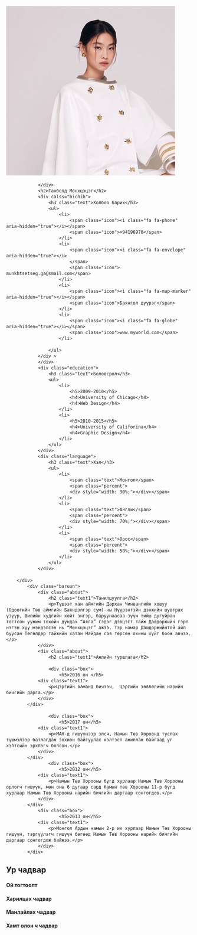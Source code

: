 
<html>
<head>
	<meta charset="utf-8">
	<title>CV</title>
	<link rel="stylesheet" type="text/css" href="style0.css">
	<link rel="stylesheet" href="https://cdnjs.cloudflare.com/ajax/libs/font-awesome/4.7.0/css/font-awesome.css" integrity="sha512-5A8nwdMOWrSz20fDsjczgUidUBR8liPYU+WymTZP1lmY9G6Oc7HlZv156XqnsgNUzTyMefFTcsFH/tnJE/+xBg==" crossorigin="anonymous" referrerpolicy="no-referrer" />
</head>
<body>
	<div class="ehlel">
		<div class="zuun">
			<div class="nuurug">
				<div class="img">
					<img src="bi1.jpeg">

				</div>
				<h2>Ганболд Мөнхцэцэг</h2>
				<div calss="bichih">
					<h3 class="text">Холбоо барих</h3>
					<ul>
						<li>
							<span class="icon"><i class="fa fa-phone" aria-hidden="true"></i></span>
							<span class="icon">+94196970</span>
						</li>
						<li>
							<span class="icon"><i class="fa fa-envelope" aria-hidden="true"></i>
							</span>
							<span class="icon"> munkhtsetseg.ga@smail.com</span>
						</li>
						<li>
							<span class="icon"><i class="fa fa-map-marker" aria-hidden="true"></i></span>
							<span class="icon">Баянгол дүүрэг</span>
						</li>
						<li>
							<span class="icon"><i class="fa fa-globe" aria-hidden="true"></i></span>
							<span class="icon">www.myworld.com</span>
						</li>
						
					</ul>
				</div >
				</div>
				<div class="education">
					<h3 class="text">Боловсрол</h3>
					<ul>
						<li>
							<h5>2009-2010</h5>
							<h4>University of Chicago</h4>
							<h4>Web Design</h4>
						</li>
						<li>
							<h5>2010-2015</h5>
							<h4>University of Califorina</h4>
							<h4>Graphic Design</h4>
						</li>
					</ul>
				</div>
				<div class="language">
					<h3 class="text">Хэл</h3>
					<ul>
						<li>
							<span class="text">Монгол</span>
							<span class="percent">
							<div style="width: 90%;"></div></span>
						</li>
						<li>
							<span class="text">Англи</span>
							<span class="percent">
							<div style="width: 70%;"></div></span>
						</li>
						<li>
							<span class="text">Орос</span>
							<span class="percent">
							<div style="width: 50%;"></div></span>
						</li>
					</ul>
				</div>

		</div>
			<div class="baruun">
				<div class="about">
					<h2 class="text1">Танилцуулга</h2>
					<p>Түшээт хан аймгийн Дархан Чинвангийн хошуу (Одоогийн Төв аймгийн Баяндэлгэр сум)-ны Нүүрэнтэйн дэнжийн шувтрах үзүүр, Шилийн худгийн хойт энгэр, баруунаасаа зүүн тийш дугуйран тогтсон уужим тохойн дундах “Аяга” гэдэг дэвцэгт тайж Дашдоржийн гэрт нэгэн хүү мэндэлсэн нь “Мөнхцэцэг” ажээ. Тэр намар Дашдоржийнтой айл буусан Төгөлдөр тайжийн хатан Найдан сая төрсөн охины хүйг боож авчээ.</p>
				</div>
				<div class="about">
					<h2 class="text1">Ажлийн туршлага</h2>
					
					<div class="box">
						<h5>2016 он </h5>
				<div class="text1">
					<p>Цэргийн яаманд бичээч,  Цэргийн зөвлөлийн нарийн бичгийн дарга.</p>
				</div>
			</div>
				
					<div class="box">
						<h5>2017 он</h5>
				<div class="text1">
					<p>МАН-д гишүүнээр элсч, Намын Төв Хороонд туслах түшмэлээр батлагдаж зохион байгуулах хэлтэст ажиллаж байгаад уг хэлтсийн эрхлэгч болсон.</p>
				</div>
			</div>
					<div class="box">
						<h5>2012 он</h5>
				<div class="text1">
					<p>Намын Төв Хорооны бүгд хурлаар Намын Төв Хорооны орлогч гишүүн, мөн оны 6 дугаар сард Намын төв Хорооны 11-р бүгд хурлаар Намын Төв Хорооны нарийн бичгийн даргаар сонгогдов.</p>
				</div>
			</div>
				<div class="box">
						<h5>2013 он</h5>
				<div class="text1">
					<p>Монгол Ардын намын 2-р их хурлаар Намын Төв Хорооны гишүүн, тэргүүлэгч гишүүн бөгөөд Намын Төв Хорооны нарийн бичгийн даргаар сонгогдож байжээ.</p>
				</div>
			</div>
</div>
<div class="skills">
	<h2 class="text1">Ур чадвар</h2>
	<div class="box">
		<h4>Ой тогтоолт</h4>
		<div class="percent">
			<div style="width: 95%"></div>
			</div>
		</div>
		<div class="box">
		<h4>Харилцах чадвар</h4>
		<div class="percent">
			<div style="width: 70%"></div>
			</div>
		</div>
		<div class="box">
		<h4>Манлайлах чадвар</h4>
		<div class="percent">
			<div style="width: 83%"></div>
			</div>
		</div>
		<div class="box">
		<h4>Хамт олон ч чадвар</h4>
		<div class="percent">
			<div style="width: 50%"></div>
		</div>	
		</div>
	</div>
</div>
			</div>
	</div>
</body>
</html>

